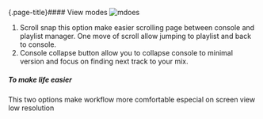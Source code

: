 {.page-title}#### View modes
![mdoes](/introduction/modes.png)

1. Scroll snap this option make easier scrolling page between console
   and playlist manager. One move of scroll allow jumping to playlist
   and back to console.
2. Console collapse button allow you to collapse console to minimal 
   version and focus on finding next track to your mix.

##### To make life easier

This two options make workflow more comfortable especial on screen view low resolution
